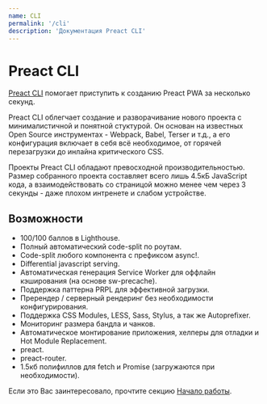 ```yaml
---
name: CLI
permalink: '/cli'
description: 'Документация Preact CLI'
---
```


# Preact CLI

[Preact CLI](https://github.com/preactjs/preact-cli/) помогает приступить к созданию Preact PWA за несколько секунд.

Preact CLI облегчает создание и разворачивание нового проекта с минималистичной и понятной стуктурой. Он основан на известных Open Source инструментах - Webpack, Babel, Terser и т.д., а его конфигурация включает в себя всё необходимое, от горячей перезагрузки до инлайна критического CSS.

Проекты Preact CLI обладают превосходной производительностью. Размер собранного проекта составляет всего лишь 4.5кБ JavaScript кода, а взаимодействовать со страницой можно менее чем через 3 секунды - даже плохом интренете и слабом устройстве.

## Возможности

- 100/100 баллов в Lighthouse.
- Полный автоматический code-split по роутам.
- Сode-split любого компонента с префиксом async!.
- Differential javascript serving.
- Автоматическая генерация Service Worker для оффлайн кэширования (на основе sw-precache).
- Поддержка паттерна PRPL для эффективной загрузки.
- Пререндер / серверный рендеринг без необходимости конфигурирования.
- Поддержка CSS Modules, LESS, Sass, Stylus, а так же Autoprefixer.
- Мониторинг размера бандла и чанков.
- Автоматическое монтирование приложения, хелперы для отладки и Hot Module Replacement.
- preact.
- preact-router.
- 1.5кб полифиллов для fetch и Promise (загружаются при необходимости).

Если это Вас заинтересовало, прочтите секцию [Начало работы](/cli/getting-started).
